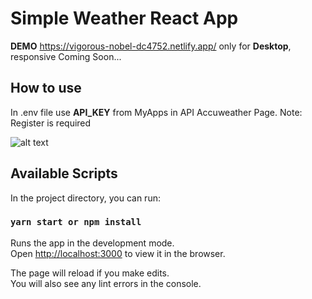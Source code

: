 # Simple Weather React App
**DEMO** https://vigorous-nobel-dc4752.netlify.app/ only for **Desktop**, responsive Coming Soon...
## How to use
In .env file use **API_KEY** from MyApps in API Accuweather Page. Note: Register is required

![alt text](https://cdn3.iconfinder.com/data/icons/luchesa-vol-9/128/Weather-512.png)
 
## Available Scripts

In the project directory, you can run:

### `yarn start or npm install`

Runs the app in the development mode.\
Open [http://localhost:3000](http://localhost:3000) to view it in the browser.

The page will reload if you make edits.\
You will also see any lint errors in the console.
